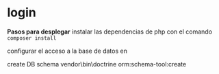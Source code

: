# login
**Pasos para desplegar**
instalar las dependencias de php con el comando
`composer install`

configurar el acceso a la base de datos en 

create DB schema
vendor\bin\doctrine orm:schema-tool:create


